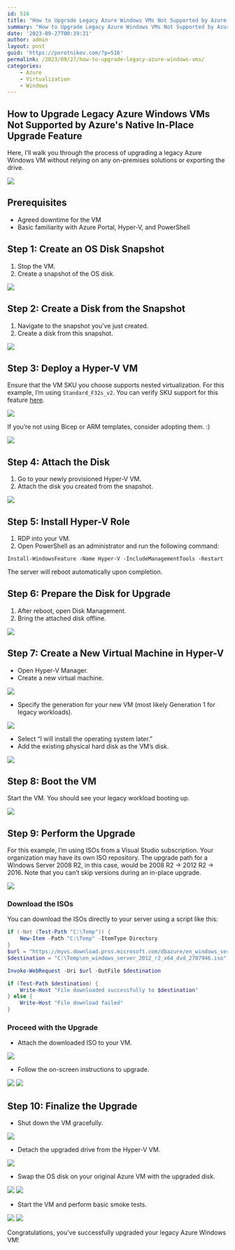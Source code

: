 ```yaml
---
id: 516
title: "How to Upgrade Legacy Azure Windows VMs Not Supported by Azure's Native In-Place Upgrade Feature"
summary: "How to Upgrade Legacy Azure Windows VMs Not Supported by Azure's Native In-Place Upgrade Feature"
date: '2023-09-27T00:39:31'
author: admin
layout: post
guid: 'https://porotnikov.com/?p=516'
permalink: /2023/09/27/how-to-upgrade-legacy-azure-windows-vms/
categories:
    - Azure
    - Virtualization
    - Windows
---
```

## How to Upgrade Legacy Azure Windows VMs Not Supported by Azure's Native In-Place Upgrade Feature

Here, I’ll walk you through the process of upgrading a legacy Azure Windows VM without relying on any on-premises solutions or exporting the drive.

![](https://cdn.porotnikov.com/media/2023/09/27002621/image-27.png)

## Prerequisites

- Agreed downtime for the VM
- Basic familiarity with Azure Portal, Hyper-V, and PowerShell

## Step 1: Create an OS Disk Snapshot

1. Stop the VM.
2. Create a snapshot of the OS disk.

![](https://cdn.porotnikov.com/media/2023/09/27002742/image-28.png)

## Step 2: Create a Disk from the Snapshot

1. Navigate to the snapshot you’ve just created.
2. Create a disk from this snapshot.

![](https://cdn.porotnikov.com/media/2023/09/27002753/image-29.png)

## Step 3: Deploy a Hyper-V VM

Ensure that the VM SKU you choose supports nested virtualization. For this example, I’m using `Standard_F32s_v2`. You can verify SKU support for this feature [here](https://learn.microsoft.com/en-us/azure/virtual-machines/fsv2-series).

![](https://cdn.porotnikov.com/media/2023/09/27002902/image-31.jpg)

If you’re not using Bicep or ARM templates, consider adopting them. :)

![](https://cdn.porotnikov.com/media/2023/09/27003034/image-31.png)

## Step 4: Attach the Disk

1. Go to your newly provisioned Hyper-V VM.
2. Attach the disk you created from the snapshot.

![](https://cdn.porotnikov.com/media/2023/09/27003054/image-32-1024x460.png)

## Step 5: Install Hyper-V Role

1. RDP into your VM.
2. Open PowerShell as an administrator and run the following command:

```shell
Install-WindowsFeature -Name Hyper-V -IncludeManagementTools -Restart
```

The server will reboot automatically upon completion.

## Step 6: Prepare the Disk for Upgrade

1. After reboot, open Disk Management.
2. Bring the attached disk offline.

![](https://cdn.porotnikov.com/media/2023/09/27003131/image-33.png)

## Step 7: Create a New Virtual Machine in Hyper-V

- Open Hyper-V Manager.
- Create a new virtual machine.

![](https://cdn.porotnikov.com/media/2023/09/27003209/image-34.png)

- Specify the generation for your new VM (most likely Generation 1 for legacy workloads).

![](https://cdn.porotnikov.com/media/2023/09/27003219/image-35.png)

- Select “I will install the operating system later.”
- Add the existing physical hard disk as the VM’s disk.

![](https://cdn.porotnikov.com/media/2023/09/27003305/image-36.png)

## Step 8: Boot the VM

Start the VM. You should see your legacy workload booting up.

![](https://cdn.porotnikov.com/media/2023/09/27003326/image-37.png)

## Step 9: Perform the Upgrade

For this example, I’m using ISOs from a Visual Studio subscription. Your organization may have its own ISO repository. The upgrade path for a Windows Server 2008 R2, in this case, would be 2008 R2 -> 2012 R2 -> 2016. Note that you can’t skip versions during an in-place upgrade.

![](https://cdn.porotnikov.com/media/2023/09/27003352/image-38.png)

### Download the ISOs

You can download the ISOs directly to your server using a script like this:

```powershell
if (-Not (Test-Path "C:\Temp")) {
    New-Item -Path "C:\Temp" -ItemType Directory
}
$url = "https://myvs.download.prss.microsoft.com/dbazure/en_windows_server_2012_r2_x64_dvd_2707946.iso?MYTOKEN"
$destination = "C:\Temp\en_windows_server_2012_r2_x64_dvd_2707946.iso"

Invoke-WebRequest -Uri $url -OutFile $destination

if (Test-Path $destination) {
    Write-Host "File downloaded successfully to $destination"
} else {
    Write-Host "File download failed"
}
```

### Proceed with the Upgrade

- Attach the downloaded ISO to your VM.

![](https://cdn.porotnikov.com/media/2023/09/27003501/image-39.png)

- Follow the on-screen instructions to upgrade.

![](https://cdn.porotnikov.com/media/2023/09/27003510/image-40.png)
![](https://cdn.porotnikov.com/media/2023/09/27003524/image-41.png)

## Step 10: Finalize the Upgrade

- Shut down the VM gracefully.

![](https://cdn.porotnikov.com/media/2023/09/27003602/image-42.png)

- Detach the upgraded drive from the Hyper-V VM.

![](https://cdn.porotnikov.com/media/2023/09/27003657/image-43-1024x471.png)

- Swap the OS disk on your original Azure VM with the upgraded disk.

![](https://cdn.porotnikov.com/media/2023/09/27003716/image-44.png)
![](https://cdn.porotnikov.com/media/2023/09/27003745/image-45.png)

- Start the VM and perform basic smoke tests.

![](https://cdn.porotnikov.com/media/2023/09/27003754/image-46-1024x279.png)
![](https://cdn.porotnikov.com/media/2023/09/27003806/image-47-1024x426.png)

Congratulations, you’ve successfully upgraded your legacy Azure Windows VM!
